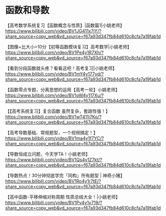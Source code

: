 # 函数和导数

【高考数学系统复习【函数概念与性质】|函数篇1|小姚老师】 https://www.bilibili.com/video/BV1JG411x7jY/?share_source=copy_web&vd_source=f67a93d347fb84d610c8cfa7a19fab1d

【图像+比大小=10分【初等函数模块复习】高考数学|小姚老师】 https://www.bilibili.com/video/BV1Pe4y1R7Xh/?share_source=copy_web&vd_source=f67a93d347fb84d610c8cfa7a19fab1d

【看到分段函数就头疼？看看这吧！高考复习|小姚老师】 https://www.bilibili.com/video/BV1mY4y177yd/?share_source=copy_web&vd_source=f67a93d347fb84d610c8cfa7a19fab1d

【函数零点专题，分离思想的运用【高考一轮】小姚老师】 https://www.bilibili.com/video/BV1oW4y117Xu/?share_source=copy_web&vd_source=f67a93d347fb84d610c8cfa7a19fab1d

【【高考系统复习】复合函数 虽然复杂，套路性强！】 https://www.bilibili.com/video/BV1wT411j7Ko/?share_source=copy_web&vd_source=f67a93d347fb84d610c8cfa7a19fab1d

【高考导数基础、常规题型，一个视频搞定！】 https://www.bilibili.com/video/BV1ma4y1f7YC/?share_source=copy_web&vd_source=f67a93d347fb84d610c8cfa7a19fab1d

【导数恒成立问题，今天学TA！小姚老师】 https://www.bilibili.com/video/BV1Qs4y1Z7kt/?share_source=copy_web&vd_source=f67a93d347fb84d610c8cfa7a19fab1d

【导数热点！30分钟彻底学完「同构」所有题型 | 神奇小猪】 https://www.bilibili.com/video/BV1Ro4y1r7tE/?share_source=copy_web&vd_source=f67a93d347fb84d610c8cfa7a19fab1d

【高中函数-平移伸缩对称周期 性质总结大全！|小姚老师】 https://www.bilibili.com/video/BV1Pv4y1v719/?share_source=copy_web&vd_source=f67a93d347fb84d610c8cfa7a19fab1d